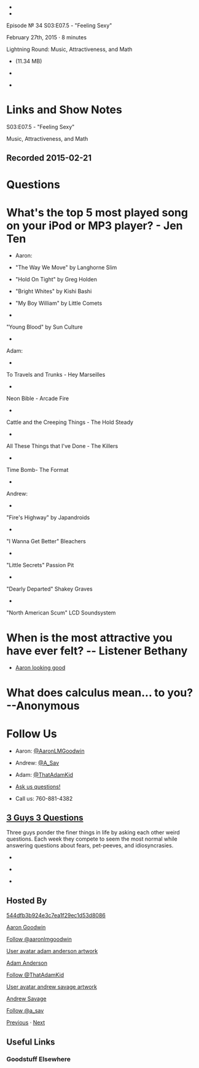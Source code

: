-

-

Episode № 34 S03:E07.5 - "Feeling Sexy"

February 27th, 2015 · 8 minutes

Lightning Round: Music, Attractiveness, and Math

- [](http://podcasts-1.feedpress.co/13789/8108.mp3)(11.34 MB)

- [](http://twitter.com/intent/tweet?text=3%20Guys%203%20Questions%20%E2%84%96%2034%20on%20@goodstuff_fm%20-%20http://goodstuff.fm/3g3q/34)

- [](http://www.facebook.com/sharer/sharer.php?u=http://goodstuff.fm/3g3q/34)

# Links and Show Notes

S03:E07.5 - "Feeling Sexy"

Music, Attractiveness, and Math

## Recorded 2015-02-21

# Questions

# What's the top 5 most played song on your iPod or MP3 player? - Jen Ten

- Aaron:

- "The Way We Move" by Langhorne Slim

- "Hold On Tight" by Greg Holden

- "Bright Whites" by Kishi Bashi

- "My Boy William" by Little Comets

-

"Young Blood" by Sun Culture

-

Adam:

-

To Travels and Trunks - Hey Marseilles

-

Neon Bible - Arcade Fire

-

Cattle and the Creeping Things - The Hold Steady

-

All These Things that I've Done - The Killers

-

Time Bomb- The Format

-

Andrew:

-

"Fire's Highway" by Japandroids

-

"I Wanna Get Better" Bleachers

-

"Little Secrets" Passion Pit

-

"Dearly Departed" Shakey Graves

-

"North American Scum" LCD Soundsystem

# When is the most attractive you have ever felt? -- Listener Bethany

- [Aaron looking good](https://www.facebook.com/photo.php?fbid=10150141641444051&l=03361cd702)

# What does calculus mean... to you? --Anonymous

# Follow Us

- Aaron: [@AaronLMGoodwin](http://twitter.com/aaronlmgoodwin)

- Andrew: [@A_Sav](http://twitter.com/a_sav)

- Adam: [@ThatAdamKid](http://twitter.com/thatadamkid)

- [Ask us questions!](http://3g3q.co/ask)

- Call us: 760-881-4382

## [3 Guys 3 Questions](/3g3q)

Three guys ponder the finer things in life by asking each other weird questions. Each week they compete to seem the most normal while answering questions about fears, pet-peeves, and idiosyncrasies.

- [](https://itunes.apple.com/us/podcast/3-guys-3-questions/id914129482)

- [](http://feed.3g3q.co/)

- [](mailto:3guys3questions@gmail.com?cc=sponsorship%40goodstuff.fm&subject=%5BGoodStuff%20FM%5D%20Sponsorship%20Inquiry%20for%203%20Guys%203%20Questions)

## Hosted By

[544dfb3b924e3c7ea1f29ec1d53d8086](/people/aaron-goodwin)[](http://gravatar.com/avatar/544dfb3b924e3c7ea1f29ec1d53d8086.png?s=300&r=pg)

[Aaron Goodwin](/people/aaron-goodwin)

[Follow @aaronlmgoodwin](https://twitter.com/aaronlmgoodwin)

[User avatar adam anderson artwork](/people/adam-anderson)[](https://goodstuffs3.s3.amazonaws.com/uploads/user/avatar/89/user_avatar_adam-anderson_artwork.png)

[Adam Anderson](/people/adam-anderson)

[Follow @ThatAdamKid](https://twitter.com/ThatAdamKid)

[User avatar andrew savage artwork](/people/andrew-savage)[](https://goodstuffs3.s3.amazonaws.com/uploads/user/avatar/95/user_avatar_andrew-savage_artwork.png)

[Andrew Savage](/people/andrew-savage)

[Follow @a_sav](https://twitter.com/a_sav)

[Previous](/3g3q/32) · [Next](/3g3q/35)

## Useful Links

### Goodstuff Elsewhere
